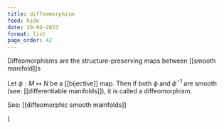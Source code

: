 ```yaml
---
title: diffeomorphism
feed: hide
date: 20-04-2023
format: list
page_order: 42
---
```



Diffeomorphisms are the structure-preserving maps between [[smooth manifold]]s

Let $\phi: M\mapsto N$ be a [[bijective]] map. Then if both $\phi$ and $\phi^{-1}$ are smooth (see: [[differentiable manifolds]]), it is called a diffeomorphism.

See: [[diffeomorphic smooth mainfolds]]

\(